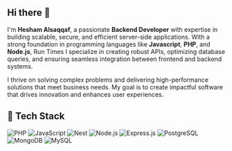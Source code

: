## Hi there 👋

I'm **Hesham Alsaqqaf**, a passionate **Backend Developer** with expertise in building scalable, secure, and efficient server-side applications. With a strong foundation in programming languages like **Javascript**, **PHP**, and **Node.js**, Run Times I specialize in creating robust APIs, optimizing database queries, and ensuring seamless integration between frontend and backend systems.

I thrive on solving complex problems and delivering high-performance solutions that meet business needs. My goal is to create impactful software that drives innovation and enhances user experiences.

## 🔧 Tech Stack

![PHP](https://img.shields.io/badge/-PHP-blue?style=for-the-badge&logo=php) ![JavaScript](https://img.shields.io/badge/-JavaScript-yellow?style=for-the-badge&logo=javascript) ![Nest](https://img.shields.io/badge/-Nest.js-red?style=for-the-badge&logo=nestjs) ![Node.js](https://img.shields.io/badge/-node.js-brightgreen?style=for-the-badge&logo=node.js) ![Express.js](https://img.shields.io/badge/-Express.js-black?style=for-the-badge&logo=express) ![PostgreSQL](https://img.shields.io/badge/-PostgreSQL-blue?style=for-the-badge&logo=postgresql) ![MongoDB](https://img.shields.io/badge/-MongoDB-green?style=for-the-badge&logo=mongodb) ![MySQL](https://img.shields.io/badge/-MySQL-orange?style=for-the-badge&logo=mysql)

<!--
**heshamalsaqqaf2/heshamalsaqqaf2** is a ✨ _special_ ✨ repository because its `README.md` (this file) appears on your GitHub profile.

Here are some ideas to get you started:

- 🔭 I’m currently working on ...
- 🌱 I’m currently learning ...
- 👯 I’m looking to collaborate on ...
- 🤔 I’m looking for help with ...
- 💬 Ask me about ...
- 📫 How to reach me: ...
- 😄 Pronouns: ...
- ⚡ Fun fact: ...
-->
